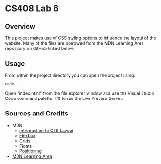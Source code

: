# CS408 Lab 6

## Overview

This project makes use of CSS styling options to influence the layout of the website. Many of the files are borrowed from the MDN Learning Area repository on GitHub linked below.

## Usage
From within the project directory you can open the project using:

`code .`

Open "index.html" from the file explorer window and use the
Visual Studio Code command palette (F1) to run the Live Preview Server.

## Sources and Credits
* MDN
    * [Introduction to CSS Layout](https://developer.mozilla.org/en-US/docs/Learn/CSS/CSS_layout/Introduction)
    * [Flexbox](https://developer.mozilla.org/en-US/docs/Learn/CSS/CSS_layout/Flexbox)
    * [Grids](https://developer.mozilla.org/en-US/docs/Learn/CSS/CSS_layout/Grids)
    * [Floats](https://developer.mozilla.org/en-US/docs/Learn/CSS/CSS_layout/Floats)
    * [Positioning](https://developer.mozilla.org/en-US/docs/Learn/CSS/CSS_layout/Positioning)
* [MDN Learning Area](https://github.com/mdn/learning-area/tree/main/css/css-layout/fundamental-layout-comprehension)